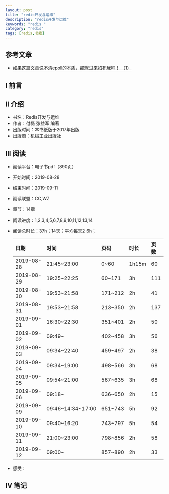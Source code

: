 ```yaml
---
layout: post
title: "redis开发与运维"
description: "redis开发与运维"
keywords: "redis "
category: "redis"
tags: [redis,书籍]
---
```


## 参考文章
- [如果这篇文章说不清epoll的本质，那就过来掐死我吧！ （1）](https://zhuanlan.zhihu.com/p/63179839?utm_source=wechat_session&utm_medium=social&utm_oi=1065047331723948032)

 
## I 前言



## II 介绍
* 书名：Redis开发与运维
* 作者：付磊 张益军 编著　
* 出版时间：本书纸版于2017年出版
* 出版商：机械工业出版社



## III 阅读
* 阅读平台：电子书pdf（890页）
* 开始时间：2019-08-28
* 结束时间：2019-09-11
* 阅读联盟：CC,WZ
* 章节：14章
* 阅读进度：1,2,3,4,5,6,7,8,9,10,11,12,13,14
* 阅读总时长：37h；14天；平均每天2.6h；
    
    |日期|时间|页码|时长|页数|
    |:---|:---|:---|:---|:---|
    |2019-08-28|21:45~23:00|0~60|1h15m|60|
    |2019-08-29|19:25~22:25|60~171|3h|111|
    |2019-08-30|19:53~21:58|171~212|2h|41|
    |2019-08-31|19:53~21:58|213~350|2h|137|
    |2019-09-01|16:30~22:30|351~401|2h|50|
    |2019-09-02|09:49~|402~458|3h|56|
    |2019-09-03|09:34~22:40|459~497|2h|38|
    |2019-09-04|09:34~19:00|498~566|3h|68|
    |2019-09-05|09:54~21:00|567~635|3h|68|
    |2019-09-06|09:18~|636~650|2h|15|
    |2019-09-09|09:46~14:34~17:00|651~743|5h|92|
    |2019-09-10|09:40~16:20|743~797|5h|54|
    |2019-09-11|21:00~23:00|798~856|2h|58|
    |2019-09-12|09:00~|857~890|2h|33|
    

* 感受：


## IV 笔记
